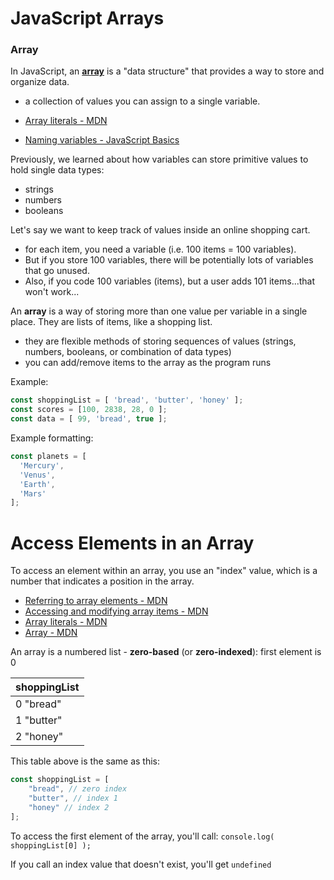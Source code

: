 # JavaScript Arrays

### Array
In JavaScript, an **[array](https://developer.mozilla.org/en-US/docs/Learn/JavaScript/First_steps/Arrays)** is a "data structure" that provides a way to store and organize data.
- a collection of values you can assign to a single variable.

- [Array literals - MDN](https://developer.mozilla.org/en-US/docs/Web/JavaScript/Guide/Grammar_and_types#Array_literals)
- [Naming variables - JavaScript Basics](https://teamtreehouse.com/library/javascript-basics/storing-and-tracking-information-with-variables-2/naming-variables)

Previously, we learned about how variables can store primitive values to hold single data types:
- strings
- numbers
- booleans

Let's say we want to keep track of values inside an online shopping cart.
- for each item, you need a variable (i.e. 100 items = 100 variables). 
- But if you store 100 variables, there will be potentially lots of variables that go unused. 
- Also, if you code 100 variables (items), but a user adds 101 items...that won't work...

An **array** is a way of storing more than one value per variable in a single place. They are lists of items, like a shopping list.
- they are flexible methods of storing sequences of values (strings, numbers, booleans, or combination of data types)
- you can add/remove items to the array as the program runs

Example:
```js
const shoppingList = [ 'bread', 'butter', 'honey' ];
const scores = [100, 2838, 28, 0 ];
const data = [ 99, 'bread', true ];
```

Example formatting:
```js
const planets = [ 
  'Mercury', 
  'Venus', 
  'Earth', 
  'Mars' 
];
```

# Access Elements in an Array

To access an element within an array, you use an "index" value, which is a number that indicates a position in the array.
- [Referring to array elements - MDN](https://developer.mozilla.org/en-US/docs/Web/JavaScript/Guide/Indexed_collections#Referring_to_array_elements)
- [Accessing and modifying array items - MDN](https://developer.mozilla.org/en-US/docs/Learn/JavaScript/First_steps/Arrays#Accessing_and_modifying_array_items)
- [Array literals - MDN](https://developer.mozilla.org/en-US/docs/Web/JavaScript/Guide/Grammar_and_types#Array_literals)
- [Array - MDN](https://developer.mozilla.org/en-US/docs/Glossary/array)

An array is a numbered list - **zero-based** (or **zero-indexed**): first element is 0

| **shoppingList**   |
|----------------|
| 0 "bread"      |
| 1 "butter"     |
| 2 "honey"      |

This table above is the same as this:
```js
const shoppingList = [
    "bread", // zero index
    "butter", // index 1
    "honey" // index 2
];
```

To access the first element of the array, you'll call: `console.log( shoppingList[0] );`

If you call an index value that doesn't exist, you'll get `undefined`


